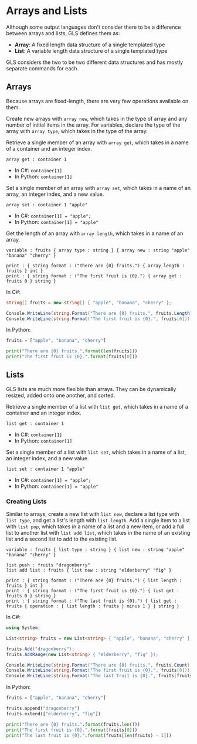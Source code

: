# Arrays and Lists

Although some output languages don't consider there to be a difference between arrays and lists, GLS defines them as:

* **Array**: A fixed length data structure of a single templated type
* **List**: A variable length data structure of a single templated type

GLS considers the two to be two different data structures and has mostly separate commands for each.

## Arrays

Because arrays are fixed-length, there are very few operations available on them.

Create new arrays with `array new`, which takes in the type of array and any number of initial items in the array.
For variables, declare the type of the array with `array type`, which takes in the type of the array.

Retrieve a single member of an array with `array get`, which takes in a name of a container and an integer index.

```gls
array get : container 1
```

* In C#: `container[1]`
* In Python: `container[1]`

Set a single member of an array with `array set`, which takes in a name of an array, an integer index, and a new value.

```gls
array set : container 1 "apple"
```

* In C#: `container[1] = "apple";`
* In Python: `container[1] = "apple"`

Get the length of an array with `array length`, which takes in a name of an array.

```gls
variable : fruits { array type : string } { array new : string "apple" "banana" "cherry" }

print : { string format : ("There are {0} fruits.") { array length : fruits } int }
print : { string format : ("The first fruit is {0}.") { array get : fruits 0 } string }
```

In C#:

```csharp
string[] fruits = new string[] { "apple", "banana", "cherry" };

Console.WriteLine(string.Format("There are {0} fruits.", fruits.Length));
Console.WriteLine(string.Format("The first fruit is {0}.", fruits[0]));
```

In Python:

```python
fruits = ["apple", "banana", "cherry"]

print("There are {0} fruits.".format(len(fruits)))
print("The first fruit is {0}.".format(fruits[0]))
```

## Lists

GLS lists are much more flexible than arrays.
They can be dynamically resized, added onto one another, and sorted.

Retrieve a single member of a list with `list get`, which takes in a name of a container and an integer index.

```gls
list get : container 1
```

* In C#: `container[1]`
* In Python: `container[1]`

Set a single member of a list with `list set`, which takes in a name of a list, an integer index, and a new value.

```gls
list set : container 1 "apple"
```

* In C#: `container[1] = "apple";`
* In Python: `container[1] = "apple"`

### Creating Lists

Similar to arrays, create a new list with `list new`, declare a list type with `list type`, and get a list's length with `list length`.
Add a single item to a list with `list pop`, which takes in a name of a list and a new item, or add a full list to another list with `list add list`, which takes in the name of an existing list and a second list to add to the existing list.

```gls
variable : fruits { list type : string } { list new : string "apple" "banana" "cherry" }

list push : fruits "dragonberry"
list add list : fruits { list new : string "elderberry" "fig" }

print : { string format : ("There are {0} fruits.") { list length : fruits } int }
print : { string format : ("The first fruit is {0}.") { list get : fruits 0 } string }
print : { string format : ("The last fruit is {0}.") { list get : fruits { operation : { list length : fruits } minus 1 } } string }
```

In C#:

```csharp
using System;

List<string> fruits = new List<string> { "apple", "banana", "cherry" };

fruits.Add("dragonberry");
fruits.AddRange(new List<string> { "elderberry", "fig" });

Console.WriteLine(string.Format("There are {0} fruits.", fruits.Count));
Console.WriteLine(string.Format("The first fruit is {0}.", fruits[0]));
Console.WriteLine(string.Format("The last fruit is {0}.", fruits[fruits.Count - 1]));
```

In Python:

```python
fruits = ["apple", "banana", "cherry"]

fruits.append("dragonberry")
fruits.extend(["elderberry", "fig"])

print("There are {0} fruits.".format(fruits.len()))
print("The first fruit is {0}.".format(fruits[0]))
print("The last fruit is {0}.".format(fruits[len(fruits) - 1]))
```
